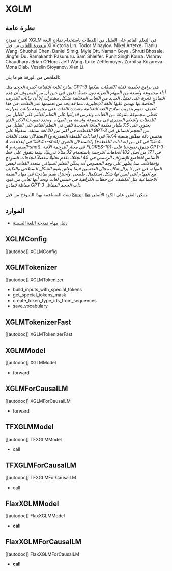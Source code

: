 # XGLM

## نظرة عامة

اقترح نموذج XGLM في [التعلم القائم على القليل من اللقطات باستخدام نماذج اللغة متعددة اللغات](https://arxiv.org/abs/2112.10668) من قبل Xi Victoria Lin، Todor Mihaylov، Mikel Artetxe، Tianlu Wang، Shuohui Chen، Daniel Simig، Myle Ott، Naman Goyal، Shruti Bhosale، Jingfei Du، Ramakanth Pasunuru، Sam Shleifer، Punit Singh Koura، Vishrav Chaudhary، Brian O'Horo، Jeff Wang، Luke Zettlemoyer، Zornitsa Kozareva، Mona Diab، Veselin Stoyanov، Xian Li.

الملخص من الورقة هو ما يلي:

*نماذج اللغة التلقائية كبيرة الحجم مثل GPT-3 هي برامج تعليمية قليلة اللقطات يمكنها أداء مجموعة واسعة من المهام اللغوية دون ضبط دقيق. في حين أن من المعروف أن هذه النماذج قادرة على تمثيل العديد من اللغات المختلفة بشكل مشترك، إلا أن بيانات التدريب الخاصة بها تهيمن عليها اللغة الإنجليزية، مما قد يحد من تعميمها عبر اللغات. في هذا العمل، نقوم بتدريب نماذج اللغة التلقائية متعددة اللغات على مجموعة بيانات متوازنة تغطي مجموعة متنوعة من اللغات، وندرس قدراتها على التعلم القائم على القليل من اللقطات والتعلم الصفري في مجموعة واسعة من المهام. ويحدد نموذجنا الأكبر الذي يحتوي على 7.5 مليار معلمة الحالة الجديدة للفن في التعلم القائم على القليل من اللقطات في أكثر من 20 لغة ممثلة، متفوقًا على GPT-3 من الحجم المماثل في الاستدلال متعدد اللغات (بتحسن دقة مطلق بنسبة 7.4% في إعدادات اللقطة الصفرية و +9.4% في إعدادات 4-shot) والاستدلال اللغوي (+5.4% في كل من إعدادات اللقطة الصفرية و 4-shot). في معيار الترجمة الآلية FLORES-101، يتفوق نموذجنا على GPT-3 في 171 من أصل 182 اتجاهات الترجمة باستخدام 32 مثالًا تدريبيًا، بينما يتفوق على خط الأساس الخاضع للإشراف الرسمي في 45 اتجاهًا. نقدم تحليلًا مفصلاً لنجاحات النموذج وإخفاقاته، مما يظهر على وجه الخصوص أنه يمكّن التعلم السياقي متعدد اللغات لبعض المهام، في حين لا يزال هناك مجال للتحسين فيما يتعلق بقوة الشكل السطحي والتكيف مع المهام التي ليس لها شكل استكمال طبيعي. وأخيرًا، نقيم نماذجنا في مهام القيمة الاجتماعية مثل الكشف عن خطاب الكراهية في خمس لغات ونجد أنها تعاني من قيود مماثلة لنماذج GPT-3 ذات الحجم المماثل.*

تمت المساهمة بهذا النموذج من قبل [Suraj](https://huggingface.co/valhalla). يمكن العثور على الكود الأصلي [هنا](https://github.com/pytorch/fairseq/tree/main/examples/xglm).

## الموارد

- [دليل مهام نمذجة اللغة السببية](../tasks/language_modeling)

## XGLMConfig

[[autodoc]] XGLMConfig

## XGLMTokenizer

[[autodoc]] XGLMTokenizer

- build_inputs_with_special_tokens
- get_special_tokens_mask
- create_token_type_ids_from_sequences
- save_vocabulary

## XGLMTokenizerFast

[[autodoc]] XGLMTokenizerFast

<frameworkcontent>

<pt>

## XGLMModel

[[autodoc]] XGLMModel

- forward

## XGLMForCausalLM

[[autodoc]] XGLMForCausalLM

- forward

</pt>

<tf>

## TFXGLMModel

[[autodoc]] TFXGLMModel

- call

## TFXGLMForCausalLM

[[autodoc]] TFXGLMForCausalLM

- call

</tf>

<jax>

## FlaxXGLMModel

[[autodoc]] FlaxXGLMModel

- __call__

## FlaxXGLMForCausalLM

[[autodoc]] FlaxXGLMForCausalLM

- __call__

</jax>

</frameworkcontent>